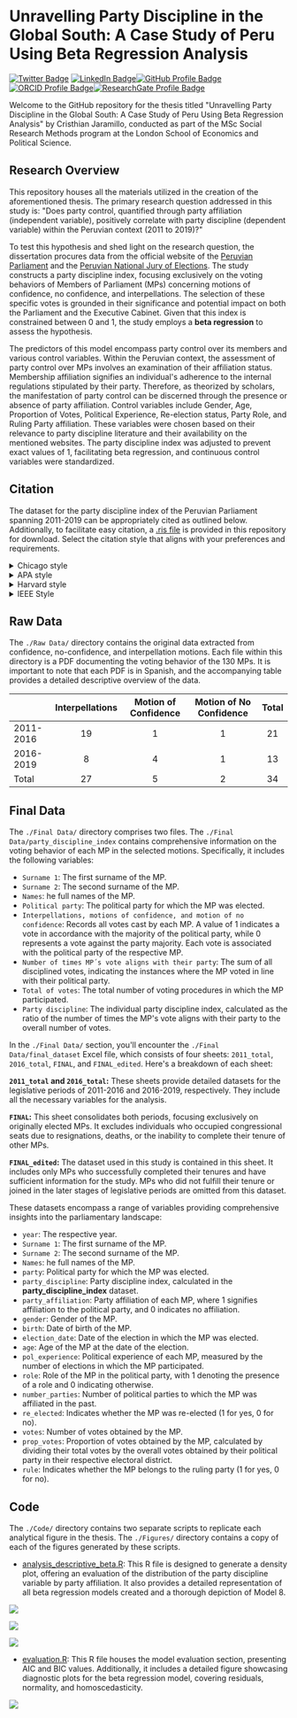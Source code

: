 # Unravelling Party Discipline in the Global South: A Case Study of Peru Using Beta Regression Analysis

[![Twitter Badge](https://img.shields.io/badge/Twitter-Profile-informational?style=flat&logo=twitter&logoColor=white&color=1CA2F1)](https://twitter.com/schrodingercase) [![LinkedIn Badge](https://img.shields.io/badge/LinkedIn-Profile-informational?style=flat&logo=linkedin&logoColor=white&color=0D76A8)](https://www.linkedin.com/in/cristhian-jaramillo-00888aa6/)[![GitHub Profile Badge](https://img.shields.io/badge/GitHub-Profile-informational?style=flat&logo=github&logoColor=white&color=1CA2F1)](https://github.com/cristhianjaramillo)[![ORCID Profile Badge](https://img.shields.io/badge/ORCID-Profile-informational?style=flat&logo=orcid&logoColor=white&color=A6CE39)](https://orcid.org/0000-0002-4673-0565)[![ResearchGate Profile Badge](https://img.shields.io/badge/ResearchGate-Profile-informational?style=flat&logo=researchgate&logoColor=white&color=00CCBB)](https://www.researchgate.net/profile/Cristhian-Jaramillo-2)

Welcome to the GitHub repository for the thesis titled "Unravelling Party Discipline in the Global South: A Case Study of Peru Using Beta Regression Analysis" by Cristhian Jaramillo, conducted as part of the MSc Social Research Methods program at the London School of Economics and Political Science.

## Research Overview

This repository houses all the materials utilized in the creation of the aforementioned thesis. The primary research question addressed in this study is: "Does party control, quantified through party affiliation (independent variable), positively correlate with party discipline (dependent variable) within the Peruvian context (2011 to 2019)?"

To test this hypothesis and shed light on the research question, the dissertation procures data from the official website of the [Peruvian Parliament](https://www.leyes.congreso.gob.pe) and the [Peruvian National Jury of Elections](https://infogob.jne.gob.pe). The study constructs a party discipline index, focusing exclusively on the voting behaviors of Members of Parliament (MPs) concerning motions of confidence, no confidence, and interpellations. The selection of these specific votes is grounded in their significance and potential impact on both the Parliament and the Executive Cabinet. Given that this index is constrained between 0 and 1, the study employs a **beta regression** to assess the hypothesis.

The predictors of this model encompass party control over its members and various control variables. Within the Peruvian context, the assessment of party control over MPs involves an examination of their affiliation status. Membership affiliation signifies an individual's adherence to the internal regulations stipulated by their party. Therefore, as theorized by scholars, the manifestation of party control can be discerned through the presence or absence of party affiliation. Control variables include Gender, Age, Proportion of Votes, Political Experience, Re-election status, Party Role, and Ruling Party affiliation. These variables were chosen based on their relevance to party discipline literature and their availability on the mentioned websites. The party discipline index was adjusted to prevent exact values of 1, facilitating beta regression, and continuous control variables were standardized.

## Citation

The dataset for the party discipline index of the Peruvian Parliament spanning 2011-2019 can be appropriately cited as outlined below. Additionally, to facilitate easy citation, a [.ris file](https://github.com/cristhianjaramillo/dissertation_partydiscipline/blob/main/Peruvian_Party_Discipline_Index.ris) is provided in this repository for download. Select the citation style that aligns with your preferences and requirements.

<details>
    <summary> Chicago style </summary>
```
Jaramillo, Cristhian. 2023. "Peruvian Parliamentary Party Discipline Index Dataset (2011-2019)." figshare. Dataset. [https://doi.org/10.6084/m9.figshare.24549274.v2](https://doi.org/10.6084/m9.figshare.24549274.v2).
```
</details>

<details>
    <summary> APA style </summary>
```
Jaramillo, C. (2023). *Peruvian Parliamentary Party Discipline Index Dataset (2011-2019)*. figshare. [https://doi.org/10.6084/m9.figshare.24549274.v2](https://doi.org/10.6084/m9.figshare.24549274.v2)
```
</details>

<details>
    <summary> Harvard style </summary>
```
Jaramillo, Cristhian. *Peruvian Parliamentary Party Discipline Index Dataset (2011-2019)*. figshare, 2023. [https://doi.org/10.6084/m9.figshare.24549274.v2](https://doi.org/10.6084/m9.figshare.24549274.v2)
```
</details>

<details>
    <summary> IEEE Style </summary>
```
C. Jaramillo, "Peruvian Parliamentary Party Discipline Index Dataset (2011-2019)," figshare, 2023. [https://doi.org/10.6084/m9.figshare.24549274.v2](https://doi.org/10.6084/m9.figshare.24549274.v2)
```
</details>

## Raw Data

The `./Raw Data/` directory contains the original data extracted from confidence, no-confidence, and interpellation motions. Each file within this directory is a PDF documenting the voting behavior of the 130 MPs. It is important to note that each PDF is in Spanish, and the accompanying table provides a detailed descriptive overview of the data.

|           | Interpellations | Motion of Confidence | Motion of No Confidence | Total |
|---------------|:-------------:|:-------------:|:-------------:|:-------------:|
| 2011-2016 |       19        |          1           |            1            |  21   |
| 2016-2019 |        8        |          4           |            1            |  13   |
| Total     |       27        |          5           |            2            |  34   |

## Final Data

The `./Final Data/` directory comprises two files. The `./Final Data/party_discipline_index` contains comprehensive information on the voting behavior of each MP in the selected motions. Specifically, it includes the following variables:

-   `Surname 1`: The first surname of the MP.
-   `Surname 2`: The second surname of the MP.
-   `Names`: he full names of the MP.
-   `Political party`: The political party for which the MP was elected.
-   `Interpellations, motions of confidence, and motion of no confidence`: Records all votes cast by each MP. A value of 1 indicates a vote in accordance with the majority of the political party, while 0 represents a vote against the party majority. Each vote is associated with the political party of the respective MP.
-   `Number of times MP´s vote aligns with their party`: The sum of all disciplined votes, indicating the instances where the MP voted in line with their political party.
-   `Total of votes`: The total number of voting procedures in which the MP participated.
-   `Party discipline`: The individual party discipline index, calculated as the ratio of the number of times the MP's vote aligns with their party to the overall number of votes.

In the `./Final Data/` section, you'll encounter the `./Final Data/final_dataset` Excel file, which consists of four sheets: `2011_total`, `2016_total`, `FINAL`, and `FINAL_edited`. Here's a breakdown of each sheet:

**`2011_total` and `2016_total`:** These sheets provide detailed datasets for the legislative periods of 2011-2016 and 2016-2019, respectively. They include all the necessary variables for the analysis.

**`FINAL`:** This sheet consolidates both periods, focusing exclusively on originally elected MPs. It excludes individuals who occupied congressional seats due to resignations, deaths, or the inability to complete their tenure of other MPs.

**`FINAL_edited`:** The dataset used in this study is contained in this sheet. It includes only MPs who successfully completed their tenures and have sufficient information for the study. MPs who did not fulfill their tenure or joined in the later stages of legislative periods are omitted from this dataset.

These datasets encompass a range of variables providing comprehensive insights into the parliamentary landscape:

-   `year`: The respective year.
-   `Surname 1`: The first surname of the MP.
-   `Surname 2`: The second surname of the MP.
-   `Names`: he full names of the MP.
-   `party`: Political party for which the MP was elected.
-   `party_discipline`: Party discipline index, calculated in the **party_discipline_index** dataset.
-   `party_affiliation`: Party affiliation of each MP, where 1 signifies affiliation to the political party, and 0 indicates no affiliation.
-   `gender`: Gender of the MP.
-   `birth`: Date of birth of the MP.
-   `election_date`: Date of the election in which the MP was elected.
-   `age`: Age of the MP at the date of the election.
-   `pol_experience`: Political experience of each MP, measured by the number of elections in which the MP participated.
-   `role`: Role of the MP in the political party, with 1 denoting the presence of a role and 0 indicating otherwise.
-   `number_parties`: Number of political parties to which the MP was affiliated in the past.
-   `re_elected`: Indicates whether the MP was re-elected (1 for yes, 0 for no).
-   `votes`: Number of votes obtained by the MP.
-   `prop_votes`: Proportion of votes obtained by the MP, calculated by dividing their total votes by the overall votes obtained by their political party in their respective electoral district.
-   `rule`: Indicates whether the MP belongs to the ruling party (1 for yes, 0 for no).

## Code

The `./Code/` directory contains two separate scripts to replicate each analytical figure in the thesis. The `./Figures/` directory contains a copy of each of the figures generated by these scripts.

-   [analysis_descriptive_beta.R](https://github.com/cristhianjaramillo/dissertation_partydiscipline/blob/main/Code/analysis_descriptive_beta.R): This R file is designed to generate a density plot, offering an evaluation of the distribution of the party discipline variable by party affiliation. It also provides a detailed representation of all beta regression models created and a thorough depiction of Model 8.

![](Figures/density_plot.jpg)

![](Figures/model_full.jpg)

![](Figures/model8.jpg)

-   [evaluation.R](https://github.com/cristhianjaramillo/dissertation_partydiscipline/blob/main/Code/evaluation.R): This R file houses the model evaluation section, presenting AIC and BIC values. Additionally, it includes a detailed figure showcasing diagnostic plots for the beta regression model, covering residuals, normality, and homoscedasticity.

![](Figures/evaluation.jpg)